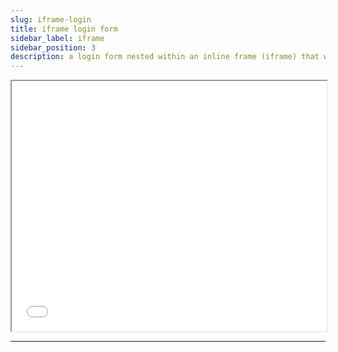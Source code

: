 ```yaml
---
slug: iframe-login
title: iframe login form
sidebar_label: iframe
sidebar_position: 3
description: a login form nested within an inline frame (iframe) that will POST on submit
---
```


<iframe
  id="test-iframe"
  src="/login-page-bare?docusaurus-data-bare-page=true"
  class="margin-vert--lg"
  style="overflow-y: hidden; width: 100%; height: 400px;"
  scrolling="no"
></iframe>

<hr/>
